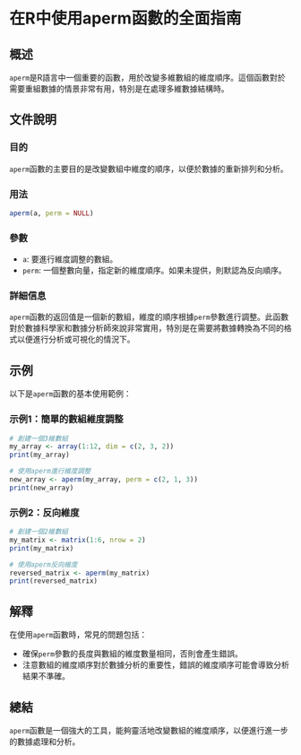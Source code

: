 <!--
Meta Description: # 在R中使用aperm函數的全面指南 ## 概述 `aperm`是R語言中一個重要的函數，用於改變多維數組的維度順序。這個函數對於需要重組數據的情景非常有用，特別是在處理多維數據結構時。 ## 文件說明 ### 目的 `aperm`函數的主要目的是改變數組中維度的順序，以便於數據的重新排列和分析。...
Meta Keywords: aperm, perm, print, my_array, my_matrix
-->

# 在R中使用aperm函數的全面指南

## 概述
`aperm`是R語言中一個重要的函數，用於改變多維數組的維度順序。這個函數對於需要重組數據的情景非常有用，特別是在處理多維數據結構時。

## 文件說明
### 目的
`aperm`函數的主要目的是改變數組中維度的順序，以便於數據的重新排列和分析。

### 用法
```R
aperm(a, perm = NULL)
```

### 參數
- `a`: 要進行維度調整的數組。
- `perm`: 一個整數向量，指定新的維度順序。如果未提供，則默認為反向順序。

### 詳細信息
`aperm`函數的返回值是一個新的數組，維度的順序根據`perm`參數進行調整。此函數對於數據科學家和數據分析師來說非常實用，特別是在需要將數據轉換為不同的格式以便進行分析或可視化的情況下。

## 示例
以下是`aperm`函數的基本使用範例：

### 示例1：簡單的數組維度調整
```R
# 創建一個3維數組
my_array <- array(1:12, dim = c(2, 3, 2))
print(my_array)

# 使用aperm進行維度調整
new_array <- aperm(my_array, perm = c(2, 1, 3))
print(new_array)
```

### 示例2：反向維度
```R
# 創建一個2維數組
my_matrix <- matrix(1:6, nrow = 2)
print(my_matrix)

# 使用aperm反向維度
reversed_matrix <- aperm(my_matrix)
print(reversed_matrix)
```

## 解釋
在使用`aperm`函數時，常見的問題包括：
- 確保`perm`參數的長度與數組的維度數量相同，否則會產生錯誤。
- 注意數組的維度順序對於數據分析的重要性，錯誤的維度順序可能會導致分析結果不準確。

## 總結
`aperm`函數是一個強大的工具，能夠靈活地改變數組的維度順序，以便進行進一步的數據處理和分析。